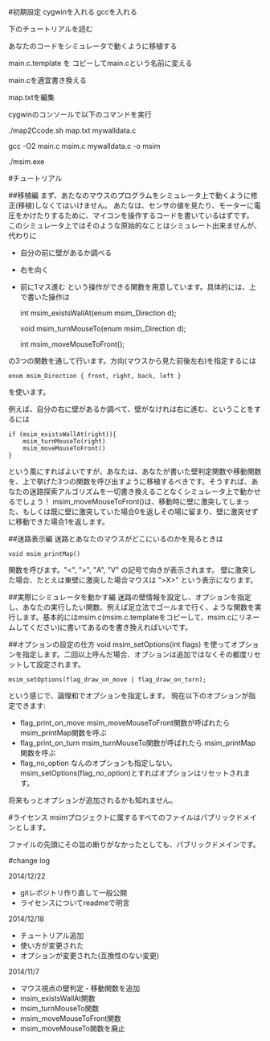 #初期設定
cygwinを入れる
gccを入れる


下のチュートリアルを読む

あなたのコードをシミュレータで動くように移植する

main.c.template を コピーしてmain.cという名前に変える

main.cを適宜書き換える 

map.txtを編集

cygwinのコンソールで以下のコマンドを実行

./map2Ccode.sh map.txt mywalldata.c

gcc -O2 main.c msim.c mywalldata.c  -o msim

./msim.exe


#チュートリアル

##移植編
まず、あたなのマウスのプログラムをシミュレータ上で動くように修正(移植)しなくてはいけません。 
あたなは、センサの値を見たり、モーターに電圧をかけたりするために、マイコンを操作するコードを書いているはずです。 
このシミュレータ上ではそのような原始的なことはシミュレート出来ませんが、代わりに 
 - 自分の前に壁があるか調べる
 - 右を向く
 - 前に1マス進む
という操作ができる関数を用意しています。具体的には、上で書いた操作は

    int msim_existsWallAt(enum msim_Direction d);

    void msim_turnMouseTo(enum msim_Direction d);

    int msim_moveMouseToFront();

の3つの関数を通して行います。方向(マウスから見た前後左右)を指定するには

    enum msim_Direction { front, right, back, left }
を使います。

例えば、自分の右に壁があるか調べて、壁がなけれは右に進む、ということをするには

    if (msim_existsWallAt(right)){
        msim_turnMouseTo(right)
        msim_moveMouseToFront()
    }
という風にすればよいですが、あなたは、あなたが書いた壁判定関数や移動関数を、上で挙げた3つの関数を呼び出すように移植するべきです。そうすれば、あなたの迷路探索アルゴリズムを一切書き換えることなくシミュレータ上で動かせるでしょう！
msim_moveMouseToFront()は、移動時に壁に激突してしまった、もしくは既に壁に激突していた場合0を返しその場に留まり、壁に激突せずに移動できた場合1を返します。

##迷路表示編
迷路とあなたのマウスがどこにいるのかを見るときは

    void msim_printMap()
関数を呼びます。"<", ">", "A", "V" の記号で向きが表示されます。 
壁に激突した場合、たとえは東壁に激突した場合マウスは ">X>" という表示になります。

##実際にシミュレータを動かす編
迷路の壁情報を設定し、オプションを指定し、あなたの実行したい関数、例えば足立法でゴールまで行く、ような関数を実行します。基本的にはmsim.c(msim.c.templateをコピーして、msim.cにリネームしてください)に書いてあるのを書き換えればいいです。

##オプションの設定の仕方
    void msim_setOptions(int flags)
を使ってオプションを指定します。二回以上呼んだ場合、オプションは追加ではなくその都度リセットして設定されます。

    msim_setOptions(flag_draw_on_move | flag_draw_on_turn);
という感じで、論理和でオプションを指定します。
現在以下のオプションが指定できます:
 - flag_print_on_move
msim_moveMouseToFront関数が呼ばれたら msim_printMap関数を呼ぶ
 - flag_print_on_turn
msim_turnMouseTo関数が呼ばれたら msim_printMap関数を呼ぶ
 - flag_no_option
なんのオプションも指定しない。msim_setOptions(flag_no_option)とすればオプションはリセットされます。

将来もっとオプションが追加されるかも知れません。

#ライセンス
msimプロジェクトに属するすべてのファイルはパブリックドメインとします。

ファイルの先頭にその旨の断りがなかったとしても、パブリックドメインです。

#change log

2014/12/22
- gitレポジトリ作り直して一般公開
- ライセンスについてreadmeで明言 

2014/12/18 
- チュートリアル追加 
- 使い方が変更された 
- オプションが変更された(互換性のない変更) 

2014/11/7 
 - マウス視点の壁判定・移動関数を追加
  - msim_existsWallAt関数
  - msim_turnMouseTo関数
  - msim_moveMouseToFront関数
 - msim_moveMouseTo関数を廃止 
